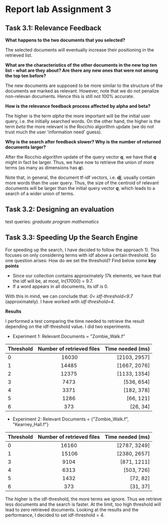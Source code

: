 # Report lab Assignment 3

## Task 3.1: Relevance Feedback

**What happens to the two documents that you selected?**

The selected documents will eventually increase their positioning in the retrieved list.

**What are the characteristics of the other documents in the new top ten list - what are they about? Are there any new ones that were not among the top ten before?**

The new documents are supposed to be more similar to the structure of the documents we marked as relevant. However, note that we do not penalize non-relevan documents. Hence this is still not 100% accurate.

**How is the relevance feedback process affected by alpha and beta?**

The higher is the term *alpha* the more important will be the initial user query, i.e. the initially searched words. On the other hand, the higher is the term *beta* the more relevant is the Rocchio algorithm update (we do not trust much the user 'information need' guess).

**Why  is  the  search  after  feedback  slower?  Why  is  the  number  of returned documents larger?**

After the Rocchio algorithm update of the query vector _**q**_, we have that _**q**_ might in fact be larger. Thus, we have now to retrieve the union of more terms (as many as dimensions has _**q**_).

Note that, in general, the document tf-idf vectors, i.e. _**dj**_, usually contain more words than the user query. Thus, the size of the centroid of relevant documents will be larger than the initial query vector _**q**_, which leads to a search of a wider union of terms.

## Task 3.2: Designing an evaluation

test queries: *graduate program mathematics*

## Task 3.3: Speeding Up the Search Engine
For speeding up the search, I have decided to follow the approach 1). This focuses on only considering terms with idf above a certain threshold. So one question arises: How do we set the threshold? Find below some **key points**

- Since our collection contains approximately 17k elements, we have that the idf will be, at most, ln(17000) = 9.7.
- If a word appears in all documents, its idf is 0.

With this in mind, we can conclude that: _0< idf-threshold<9.7_  (approximately). I have worked with _idf-threshold=4_.

**Results**

I performed a test comparing the time needed to retrieve the result depending on the idf-threshold
value. I did two experiments.


* Experiment 1: Relevant Documents = "Zombie_Walk.f"

Threshold | Number of retrieved files | Time needed (ms) |
----------|:-------------------------:|------------------:
0         | 16030                     | [2103, 2957]     |
1         | 14485                     | [1667, 2076]     |
2         | 12375                     | [1133, 1354]     |
3         | 7473                      | [536, 654]       |
4         | 3371                      | [182, 378]       |
5         | 1286                      | [66, 121]        |
6         | 373                       | [26, 34]         |

* Experiment 2: Relevant Documents = {"Zombie_Walk.f", "Kearney_Hall.f"}

Threshold | Number of retrieved files | Time needed (ms) |
----------|:-------------------------:|------------------:
0         | 16160                     | [2787, 3249]     |
1         | 15106                     | [2380, 2657]     |
3         | 9104                      | [871, 1211]      |
4         | 6313                      | [503, 726]       |
5         | 1432                      | [72, 82]         |
6         | 373                       | [31, 37]         |

The higher is the idf-threshold, the more terms we ignore. Thus we retrieve less documents and the search is faster. At the limit, too high threshold will lead to zero retrieved documents. Looking at the results and the performance, I decided to set idf-threshold = 4.